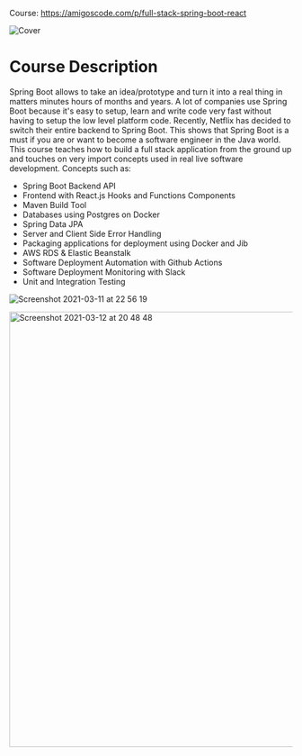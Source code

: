 Course:
https://amigoscode.com/p/full-stack-spring-boot-react

![Cover](https://github.com/deivisutp/java-full-stack-students/blob/main/.github/img.png)

# Course Description
Spring Boot allows to take an idea/prototype and turn it into a real thing in matters minutes hours of months and years. A lot of companies use Spring Boot because it's easy to setup, learn and write code very fast without having to setup the low level platform code. Recently, Netflix has decided to switch their entire backend to Spring Boot. This shows that Spring Boot is a must if you are or want to become a software engineer in the Java world.
This course teaches how to build a full stack application from the ground up and touches on very import concepts used in real live software development. Concepts such as:

- Spring Boot Backend API
- Frontend with React.js Hooks and Functions Components
- Maven Build Tool
- Databases using Postgres on Docker
- Spring Data JPA
- Server and Client Side Error Handling
- Packaging applications for deployment using Docker and Jib
- AWS RDS & Elastic Beanstalk
- Software Deployment Automation with Github Actions
- Software Deployment Monitoring with Slack
- Unit and Integration Testing

![Screenshot 2021-03-11 at 22 56 19](https://github.com/deivisutp/java-full-stack-students/blob/main/.github/img_1.png)

<img width="773" alt="Screenshot 2021-03-12 at 20 48 48" src="https://github.com/deivisutp/java-full-stack-students/blob/main/.github/img_2.png">

